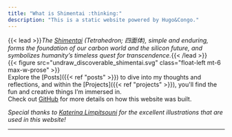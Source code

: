 ```yaml
---
title: "What is Shimentai :thinking:"
description: "This is a static website powered by Hugo&Congo."
---
```

{{< lead >}}_The [Shimentai](https://en.wiktionary.org/wiki/%E3%81%97%E3%82%81%E3%82%93%E3%81%9F%E3%81%84#Japanese) (Tetrahedron; 四面体), simple and enduring, forms the foundation of our carbon world and the silicon future, and symbolizes humanity’s timeless quest for transcendence._{{< /lead >}}  
{{< figure src="undraw_discoverable_shimentai.svg" class="float-left mt-6 max-w-prose" >}}  
Explore the [Posts]({{< ref "posts" >}}) to dive into my thoughts and reflections, and within the [Projects]({{< ref "projects" >}}), you'll find the fun and creative things I’m immersed in.  
Check out [GitHub](https://github.com/qogris/shimentai/) for more details on how this website was built.  

_Special thanks to [Katerina Limpitsouni](https://ninalimpi.com) for the excellent illustrations that are used in this website!_  

---

